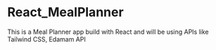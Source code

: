 # React_MealPlanner
This is a Meal Planner app build with React and will be using APIs like Tailwind CSS, Edamam API
